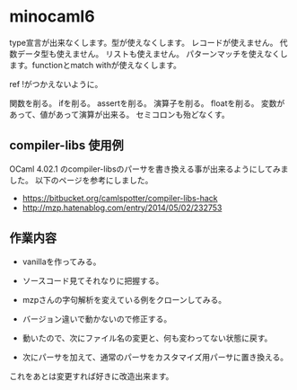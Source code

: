 # minocaml6

type宣言が出来なくします。型が使えなくします。
レコードが使えません。
代数データ型も使えません。
リストも使えません。
パターンマッチを使えなくします。functionとmatch withが使えなくします。

ref !がつかえないように。

関数を削る。
ifを削る。
assertを削る。
演算子を削る。
floatを削る。
変数があって、値があって演算が出来る。
セミコロンも殆どなくす。

## compiler-libs 使用例



OCaml 4.02.1 のcompiler-libsのパーサを書き換える事が出来るようにしてみました。
以下のページを参考にしました。

- https://bitbucket.org/camlspotter/compiler-libs-hack
- http://mzp.hatenablog.com/entry/2014/05/02/232753

## 作業内容

- vanillaを作ってみる。
- ソースコード見てそれなりに把握する。

- mzpさんの字句解析を変えている例をクローンしてみる。
- バージョン違いで動かないので修正する。

- 動いたので、次にファイル名の変更と、何も変わってない状態に戻す。

- 次にパーサを加えて、通常のパーサをカスタマイズ用パーサに置き換える。

これをあとは変更すれば好きに改造出来ます。

